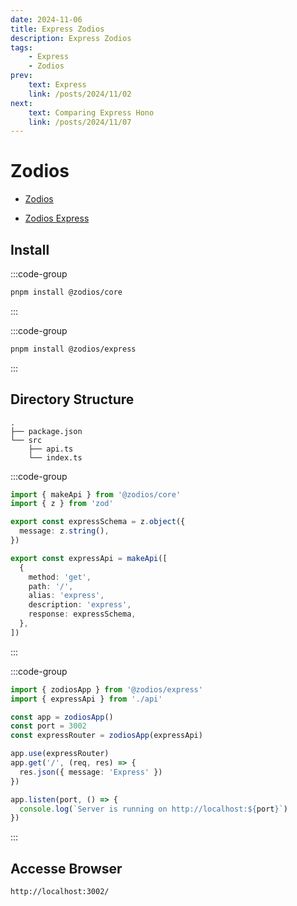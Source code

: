 ```yaml
---
date: 2024-11-06
title: Express Zodios
description: Express Zodios
tags: 
    - Express
    - Zodios
prev:
    text: Express
    link: /posts/2024/11/02
next:
    text: Comparing Express Hono
    link: /posts/2024/11/07
---
```


# Zodios

* [Zodios](https://github.com/ecyrbe/zodios)

* [Zodios Express](https://github.com/ecyrbe/zodios-express)

## Install

:::code-group
```sh [pnpm]
pnpm install @zodios/core
```
:::

:::code-group
```sh [pnpm]
pnpm install @zodios/express
```
:::

## Directory Structure

```
.
├── package.json
└── src
    ├── api.ts
    └── index.ts
```

:::code-group
```ts [src/api.ts]
import { makeApi } from '@zodios/core'
import { z } from 'zod'

export const expressSchema = z.object({
  message: z.string(),
})

export const expressApi = makeApi([
  {
    method: 'get',
    path: '/',
    alias: 'express',
    description: 'express',
    response: expressSchema,
  },
])
```
:::

:::code-group
```ts [src/index.ts]
import { zodiosApp } from '@zodios/express'
import { expressApi } from './api'

const app = zodiosApp()
const port = 3002
const expressRouter = zodiosApp(expressApi)

app.use(expressRouter)
app.get('/', (req, res) => {
  res.json({ message: 'Express' })
})

app.listen(port, () => {
  console.log(`Server is running on http://localhost:${port}`)
})
```
:::

## Accesse Browser
```
http://localhost:3002/
```